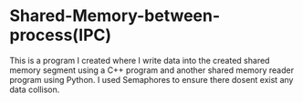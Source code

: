 # Shared-Memory-between-process(IPC)
This is a program I created where I write data into the created shared memory segment using a C++ program and another shared memory reader program using Python. I used Semaphores to ensure there dosent exist any data collison.   
